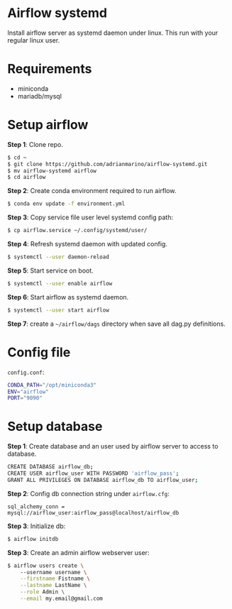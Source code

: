 # Airflow systemd

Install airflow server as systemd daemon under linux. This run with your regular linux user.

# Requirements

* miniconda
* mariadb/mysql

# Setup airflow

**Step 1**: Clone repo.

```bash
$ cd ~
$ git clone https://github.com/adrianmarino/airflow-systemd.git
$ mv airflow-systemd airflow
$ cd airflow
```

**Step 2**: Create conda environment required to run airflow.

```bash
$ conda env update -f environment.yml
```

**Step 3**: Copy service file user level systemd config path:

```bash
$ cp airflow.service ~/.config/systemd/user/
```

**Step 4**: Refresh systemd daemon with updated config.

```bash
$ systemctl --user daemon-reload
```

**Step 5**: Start service on boot.

```bash
$ systemctl --user enable airflow
```

**Step 6**: Start airflow as systemd daemon.

```bash
$ systemctl --user start airflow
```

**Step 7**: create a `~/airflow/dags` directory when save all dag.py definitions.

# Config file

`config.conf`:
```bash
CONDA_PATH="/opt/miniconda3"
ENV="airflow"
PORT="9090"
```

# Setup database

**Step 1**: Create database and an user used by airflow server to access to database.

```bash
CREATE DATABASE airflow_db;
CREATE USER airflow_user WITH PASSWORD 'airflow_pass';
GRANT ALL PRIVILEGES ON DATABASE airflow_db TO airflow_user;
```

**Step 2**: Config db connection string under `airflow.cfg`: 

```init
sql_alchemy_conn = mysql://airflow_user:airflow_pass@localhost/airflow_db
```

**Step 3**: Initialize db:

```bash
$ airflow initdb
```

**Step 3**: Create an admin airflow webserver user:

```bash
$ airflow users create \ 
    --username username \
    --firstname Fistname \
    --lastname LastName \
    --role Admin \
    --email my.email@gmail.com
```
